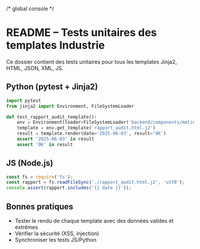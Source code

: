 /* global console */
# README – Tests unitaires des templates Industrie

Ce dossier contient des tests unitaires pour tous les templates Jinja2, HTML, JSON, XML, JS.

## Python (pytest + Jinja2)
```python
import pytest
from jinja2 import Environment, FileSystemLoader

def test_rapport_audit_template():
    env = Environment(loader=FileSystemLoader('backend/components/metiers/industrie/templates'))
    template = env.get_template('rapport_audit.html.j2')
    result = template.render(date='2025-06-03', result='OK')
    assert '2025-06-03' in result
    assert 'OK' in result
```

## JS (Node.js)
```js
const fs = require('fs');
const rapport = fs.readFileSync('./rapport_audit.html.j2', 'utf8');
console.assert(rapport.includes('{{ date }}'));
```

## Bonnes pratiques
- Tester le rendu de chaque template avec des données valides et extrêmes
- Vérifier la sécurité (XSS, injection)
- Synchroniser les tests JS/Python
